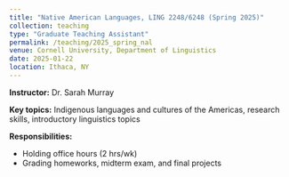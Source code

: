 ```yaml
---
title: "Native American Languages, LING 2248/6248 (Spring 2025)"
collection: teaching
type: "Graduate Teaching Assistant"
permalink: /teaching/2025_spring_nal
venue: Cornell University, Department of Linguistics
date: 2025-01-22
location: Ithaca, NY
---
```


<b>Instructor:</b> Dr. Sarah Murray

<b>Key topics:</b> Indigenous languages and cultures of the Americas, research skills, introductory linguistics topics

<b>Responsibilities:</b> 
<ul>
  <li>Holding office hours (2 hrs/wk)</li>
  <li>Grading homeworks, midterm exam, and final projects</li>
</ul>
